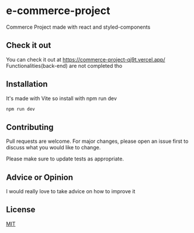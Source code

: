 # e-commerce-project
Commerce Project made with react and styled-components
## Check it out
You can check it out at https://commerce-project-qj9t.vercel.app/
Functionalities(back-end) are not completed tho
## Installation
It's made with Vite so install with npm run dev
```bash
npm run dev
```
## Contributing

Pull requests are welcome. For major changes, please open an issue first
to discuss what you would like to change.

Please make sure to update tests as appropriate.

## Advice or Opinion
I would really love to take advice on how to improve it

## License

[MIT](https://choosealicense.com/licenses/mit/)
